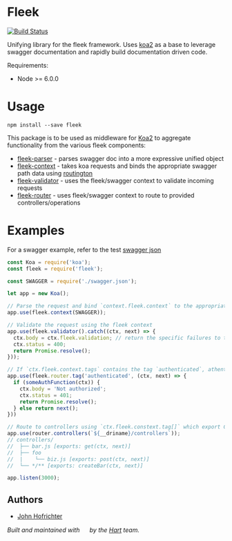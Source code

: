 # Fleek

[![Build Status](https://travis-ci.org/fleekjs/fleek.svg?branch=master)](https://travis-ci.org/fleekjs/fleek)

Unifying library for the fleek framework. Uses [koa2](https://github.com/koajs/koa/tree/v2.x) as a base to leverage swagger documentation and rapidly build documentation driven code.

Requirements:
- Node >= 6.0.0

# Usage

```
npm install --save fleek
```

This package is to be used as middleware for [Koa2](https://github.com/koajs/koa/tree/v2.x) to aggregate functionality from the various fleek components:
- [fleek-parser](https://github.com/fleekjs/fleek-parser) - parses swagger doc into a more expressive unified object
- [fleek-context](https://github.com/fleekjs/fleek-context) - takes koa requests and binds the appropriate swagger path data using [routington](https://www.npmjs.com/package/routington)
- [fleek-validator](https://github.com/fleekjs/fleek-validator) - uses the fleek/swagger context to validate incoming requests
- [fleek-router](https://github.com/fleekjs/fleek-router) - uses fleek/swagger context to route to provided controllers/operations

# Examples

For a swagger example, refer to the test [swagger json](https://github.com/fleekjs/fleek-router/blob/master/tests/swagger.json)

```javascript
const Koa = require('koa');
const fleek = require('fleek');

const SWAGGER = require('./swagger.json');

let app = new Koa();

// Parse the request and bind `context.fleek.context` to the appropriate path+method config using the provided swagger
app.use(fleek.context(SWAGGER));

// Validate the request using the fleek context
app.use(fleek.validator().catch((ctx, next) => {
  ctx.body = ctx.fleek.validation; // return the specific failures to the client
  ctx.status = 400;
  return Promise.resolve();
}));

// If `ctx.fleek.context.tags` contains the tag `authenticated`, athenticate the request
app.use(fleek.router.tag('authenticated', (ctx, next) => {
  if (someAuthFunction(ctx)) {
    ctx.body = 'Not authorized';
    ctx.status = 401;
    return Promise.resolve();
  } else return next();
}))

// Route to controllers using `ctx.fleek.constext.tag[]` which export CRUD methods, and any specially named exported function using operationId
app.use(router.controllers(`${__driname}/controllers`));
// controllers/
//  ├── bar.js [exports: get(ctx, next)]
//  ├── foo
//  |    └── biz.js [exports: post(ctx, next)]
//  └── */** [exports: createBar(ctx, next)]

app.listen(3000);
```

## Authors

- [John Hofrichter](https://github.com/johnhof)

_Built and maintained with [<img width="15px" src="http://hart.com/wp-content/themes/hart/img/hart_logo.svg">](http://hart.com/) by the [Hart](http://hart.com/) team._
